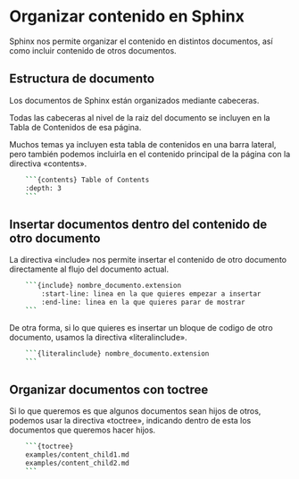 # Organizar contenido en Sphinx

Sphinx nos permite organizar el contenido en distintos documentos, así como incluir contenido de otros documentos.

## Estructura de documento

Los documentos de Sphinx están organizados mediante cabeceras.

Todas las cabeceras al nivel de la raiz del documento se incluyen en la Tabla de Contenidos de esa página.

Muchos temas ya incluyen esta tabla de contenidos en una barra lateral, pero también podemos incluirla en el contenido principal de la página con la directiva «contents».

```bash
    ```{contents} Table of Contents
    :depth: 3
    ```
```

## Insertar documentos dentro del contenido de otro documento

La directiva «include» nos permite insertar el contenido de otro documento directamente al flujo del documento actual.

```bash
    ```{include} nombre_documento.extension
        :start-line: linea en la que quieres empezar a insertar
        :end-line: linea en la que quieres parar de mostrar
    ```
```

De otra forma, si lo que quieres es insertar un bloque de codigo de otro documento, usamos la directiva «literalinclude».

```bash
    ```{literalinclude} nombre_documento.extension
    ```
```

## Organizar documentos con toctree

Si lo que queremos es que algunos documentos sean hijos de otros, podemos usar la directiva «toctree», indicando dentro de esta los documentos que queremos hacer hijos.

```bash
    ```{toctree}
    examples/content_child1.md
    examples/content_child2.md
    ```
```

